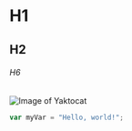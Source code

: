 # H1
## H2
###### H6
![Image of Yaktocat](https://octodex.github.com/images/yaktocat.png)

``` javascript
var myVar = "Hello, world!";
```
